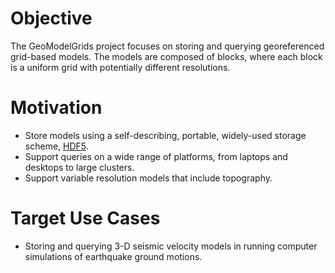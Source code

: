 # Objective

The GeoModelGrids project focuses on storing and querying
georeferenced grid-based models. The models are composed of blocks,
where each block is a uniform grid with potentially different
resolutions.

# Motivation

* Store models using a self-describing, portable, widely-used storage
  scheme, [HDF5](https://www.hdfgroup.org/).
* Support queries on a wide range of platforms, from laptops and
  desktops to large clusters.
* Support variable resolution models that include topography.

# Target Use Cases

* Storing and querying 3-D seismic velocity models in running computer
simulations of earthquake ground motions.

